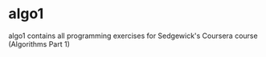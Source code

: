algo1
=====

algo1 contains all programming exercises for Sedgewick's Coursera course (Algorithms Part 1)
